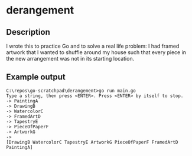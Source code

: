 # derangement

## Description

I wrote this to practice Go and to solve a real life problem: I had framed artwork that I wanted to shuffle around my house such that every piece in the new arrangement was not in its starting location.

## Example output

    C:\repos\go-scratchpad\derangement>go run main.go
    Type a string, then press <ENTER>. Press <ENTER> by itself to stop.
    -> PaintingA
    -> DrawingB
    -> WatercolorC
    -> FramedArtD
    -> TapestryE
    -> PieceOfPaperF
    -> ArtworkG
    ->
    [DrawingB WatercolorC TapestryE ArtworkG PieceOfPaperF FramedArtD PaintingA]
